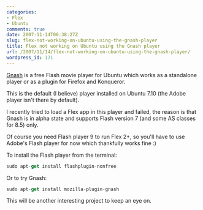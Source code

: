 ```yaml
---
categories:
- Flex
- Ubuntu
comments: true
date: 2007-11-14T00:38:27Z
slug: flex-not-working-on-ubuntu-using-the-gnash-player
title: Flex not working on Ubuntu using the Gnash player
url: /2007/11/14/flex-not-working-on-ubuntu-using-the-gnash-player/
wordpress_id: 171
---
```


[Gnash](http://packages.ubuntu.com/feisty/utils/gnash) is a free Flash movie player for Ubuntu which works as a standalone player or as a plugin for Firefox and Konqueror.

This is the default (I believe) player installed on Ubuntu 7.10 (the Adobe player isn't there by default).

I recently tried to load a Flex app in this player and failed, the reason is that Gnash is in alpha state and supports Flash version 7 (and some AS classes for 8.5) only. 

Of course you need Flash player 9 to run Flex 2+, so you'll have to use Adobe's Flash player for now which thankfully works fine :)

To install the Flash player from the terminal:

``` javascript
sudo apt-get install flashplugin-nonfree
```

Or to try Gnash:

``` javascript
sudo apt-get install mozilla-plugin-gnash
```

This will be another interesting project to keep an eye on.
